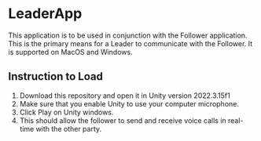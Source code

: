 # LeaderApp
This application is to be used in conjunction with the Follower application. This is the primary means for a Leader to communicate with the Follower. It is supported on MacOS and Windows. 

## Instruction to Load
1) Download this repository and open it in Unity version 2022.3.15f1
2) Make sure that you enable Unity to use your computer microphone.
3) Click Play on Unity windows.
4) This should allow the follower to send and receive voice calls in real-time with the other party.
